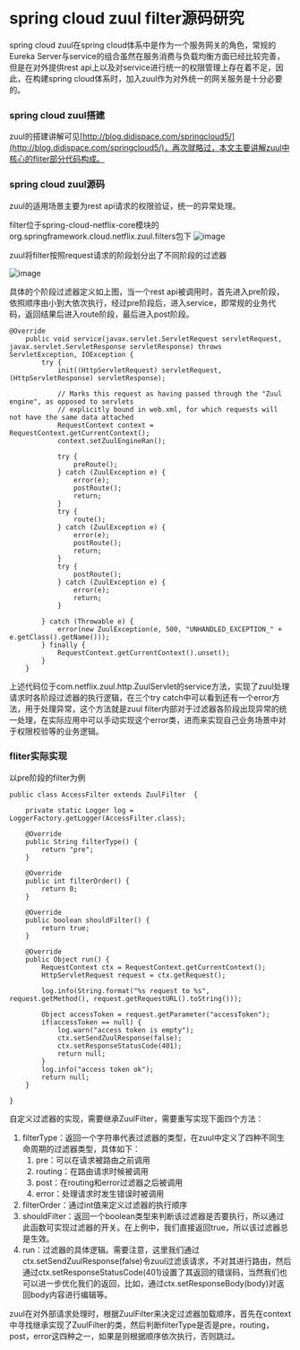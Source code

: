 # spring cloud zuul filter源码研究
spring cloud zuul在spring cloud体系中是作为一个服务网关的角色，常规的Eureka Server与service的组合虽然在服务消费与负载均衡方面已经比较完善，但是在对外提供rest api上以及对service进行统一的权限管理上存在着不足，因此，在构建spring cloud体系时，加入zuul作为对外统一的网关服务是十分必要的。

### spring cloud zuul搭建
zuul的搭建讲解可见[http://blog.didispace.com/springcloud5/](http://blog.didispace.com/springcloud5/)，再次就略过，本文主要讲解zuul中核心的fliter部分代码构成。

### spring cloud zuul源码
zuul的适用场景主要为rest api请求的权限验证，统一的异常处理。

filter位于spring-cloud-netflix-core模块的org.springframework.cloud.netflix.zuul.filters包下
![image](http://blog.didispace.com/assets/zuul-default-filter.png)

zuul将filter按照request请求的阶段划分出了不同阶段的过滤器

![image](http://blog.didispace.com/assets/zuul-filter-core.png)

具体的个阶段过滤器定义如上图，当一个rest api被调用时，首先进入pre阶段，依照顺序由小到大依次执行，经过pre阶段后，进入service，即常规的业务代码，返回结果后进入route阶段，最后进入post阶段。

    @Override
        public void service(javax.servlet.ServletRequest servletRequest, javax.servlet.ServletResponse servletResponse) throws ServletException, IOException {
            try {
                init((HttpServletRequest) servletRequest, (HttpServletResponse) servletResponse);
    
                // Marks this request as having passed through the "Zuul engine", as opposed to servlets
                // explicitly bound in web.xml, for which requests will not have the same data attached
                RequestContext context = RequestContext.getCurrentContext();
                context.setZuulEngineRan();
    
                try {
                    preRoute();
                } catch (ZuulException e) {
                    error(e);
                    postRoute();
                    return;
                }
                try {
                    route();
                } catch (ZuulException e) {
                    error(e);
                    postRoute();
                    return;
                }
                try {
                    postRoute();
                } catch (ZuulException e) {
                    error(e);
                    return;
                }
    
            } catch (Throwable e) {
                error(new ZuulException(e, 500, "UNHANDLED_EXCEPTION_" + e.getClass().getName()));
            } finally {
                RequestContext.getCurrentContext().unset();
            }
        }
        
上述代码位于com.netflix.zuul.http.ZuulServlet的service方法，实现了zuul处理请求时各阶段过滤器的执行逻辑，在三个try catch中可以看到还有一个error方法，用于处理异常，这个方法就是zuul filter内部对于过滤器各阶段出现异常的统一处理，在实际应用中可以手动实现这个error类，进而来实现自己业务场景中对于权限校验等的业务逻辑。

### fliter实际实现
以pre阶段的filter为例

    public class AccessFilter extends ZuulFilter  {
    
        private static Logger log = LoggerFactory.getLogger(AccessFilter.class);
    
        @Override
        public String filterType() {
            return "pre";
        }
    
        @Override
        public int filterOrder() {
            return 0;
        }
    
        @Override
        public boolean shouldFilter() {
            return true;
        }
    
        @Override
        public Object run() {
            RequestContext ctx = RequestContext.getCurrentContext();
            HttpServletRequest request = ctx.getRequest();
    
            log.info(String.format("%s request to %s", request.getMethod(), request.getRequestURL().toString()));
    
            Object accessToken = request.getParameter("accessToken");
            if(accessToken == null) {
                log.warn("access token is empty");
                ctx.setSendZuulResponse(false);
                ctx.setResponseStatusCode(401);
                return null;
            }
            log.info("access token ok");
            return null;
        }
    
    }
    

自定义过滤器的实现，需要继承ZuulFilter，需要重写实现下面四个方法：
1. filterType：返回一个字符串代表过滤器的类型，在zuul中定义了四种不同生命周期的过滤器类型，具体如下：
    1. pre：可以在请求被路由之前调用
    2. routing：在路由请求时候被调用
    3. post：在routing和error过滤器之后被调用
    4. error：处理请求时发生错误时被调用
2. filterOrder：通过int值来定义过滤器的执行顺序
3. shouldFilter：返回一个boolean类型来判断该过滤器是否要执行，所以通过此函数可实现过滤器的开关。在上例中，我们直接返回true，所以该过滤器总是生效。
4. run：过滤器的具体逻辑。需要注意，这里我们通过ctx.setSendZuulResponse(false)令zuul过滤该请求，不对其进行路由，然后通过ctx.setResponseStatusCode(401)设置了其返回的错误码，当然我们也可以进一步优化我们的返回，比如，通过ctx.setResponseBody(body)对返回body内容进行编辑等。

zuul在对外部请求处理时，根据ZuulFilter来决定过滤器加载顺序，首先在context中寻找继承实现了ZuulFilter的类，然后判断filterType是否是pre，routing，post，error这四种之一，如果是则根据顺序依次执行，否则跳过。